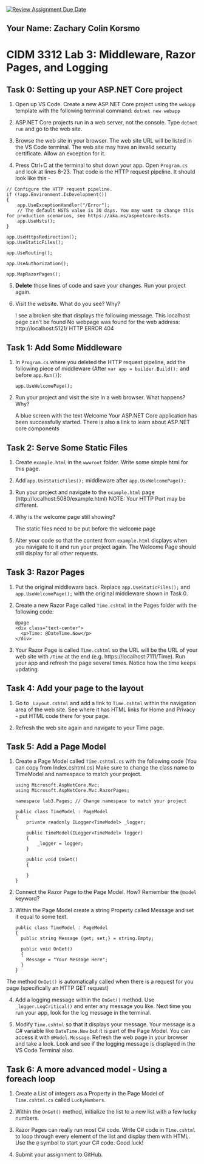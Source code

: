 [![Review Assignment Due Date](https://classroom.github.com/assets/deadline-readme-button-22041afd0340ce965d47ae6ef1cefeee28c7c493a6346c4f15d667ab976d596c.svg)](https://classroom.github.com/a/fjZfWWKr)
## Your Name: Zachary Colin Korsmo


# CIDM 3312 Lab 3: Middleware, Razor Pages, and Logging

## Task 0: Setting up your ASP.NET Core project
1. Open up VS Code. Create a new ASP.NET Core project using the `webapp` template with the following terminal command: `dotnet new webapp`
  
2. ASP.NET Core projects run in a web server, not the console. Type `dotnet run` and go to the web site.
  
3. Browse the web site in your browser. The web site URL will be listed in the VS Code terminal. The web site may have an invalid security certificate. Allow an exception for it.
   
4. Press Ctrl+C at the terminal to shut down your app. Open `Program.cs` and look at lines 8-23. That code is the HTTP request pipeline. It should look like this -
  ```
  // Configure the HTTP request pipeline.
  if (!app.Environment.IsDevelopment())
  {
      app.UseExceptionHandler("/Error");
      // The default HSTS value is 30 days. You may want to change this for production scenarios, see https://aka.ms/aspnetcore-hsts.
      app.UseHsts();
  }
  
  app.UseHttpsRedirection();
  app.UseStaticFiles();
  
  app.UseRouting();
  
  app.UseAuthorization();
  
  app.MapRazorPages();
  ```

5. **Delete** those lines of code and save your changes. Run your project again.
   
6. Visit the website. What do you see? Why?
   
   I see a broken site that displays the following message. This localhost page can’t be found No webpage was found for the web address: http://localhost:5121/
HTTP ERROR 404
   
## Task 1: Add Some Middleware
1. In `Program.cs` where you deleted the HTTP request pipeline, add the following piece of middleware (After `var app = builder.Build();` and before `app.Run()`): 
    ```
    app.UseWelcomePage();
    ```

2. Run your project and visit the site in a web browser. What happens? Why?

    A blue screen with the text Welcome
    Your ASP.NET Core application has been successfully started.
    There is also a link to learn about ASP.NET core components
     
## Task 2: Serve Some Static Files
1. Create `example.html` in the `wwwroot` folder. Write some simple html for this page.

2. Add `app.UseStaticFiles();` middleware after `app.UseWelcomePage();`

3. Run your project and navigate to the `example.html` page (http://localhost:5080/example.html) NOTE: Your HTTP Port may be different.

4. Why is the welcome page still showing?

    The static files need to be put before the welcome page
   
6. Alter your code so that the content from `example.html` displays when you navigate to it and run your project again. The Welcome Page should still display for all other requests.

## Task 3: Razor Pages
1. Put the original middleware back. Replace `app.UseStaticFiles();` and `app.UseWelcomePage();` with the original middleware shown in Task 0.
   
2. Create a new Razor Page called `Time.cshtml` in the Pages folder with the following code:
      ```
      @page
      <div class="text-center">
        <p>Time: @DateTime.Now</p>
      </div>
      ```
    
3. Your Razor Page is called `Time.cshtml` so the URL will be the URL of your web site with `/Time` at the end (e.g. https://localhost:7111/Time). Run your app and refresh the page several times. Notice how the time keeps updating. 

## Task 4: Add your page to the layout
1. Go to `_Layout.cshtml` and add a link to `Time.cshtml` within the navigation area of the web site. See where it has HTML links for Home and Privacy - put HTML code there for your page.

2. Refresh the web site again and navigate to your Time page.

## Task 5: Add a Page Model
1. Create a Page Model called `Time.cshtml.cs` with the following code (You can copy from Index.cshtml.cs) Make sure to change the class name to TimeModel and namespace to match your project.
    ```
    using Microsoft.AspNetCore.Mvc;
    using Microsoft.AspNetCore.Mvc.RazorPages;

    namespace lab3.Pages; // Change namespace to match your project

    public class TimeModel : PageModel
    {
        private readonly ILogger<TimeModel> _logger;

        public TimeModel(ILogger<TimeModel> logger)
        {
            _logger = logger;
        }

        public void OnGet()
        {

        }
    }
    ```

2. Connect the Razor Page to the Page Model. How? Remember the `@model` keyword?

3. Within the Page Model create a string Property called Message and set it equal to some text.
    ```
    public class TimeModel : PageModel
    {
      public string Message {get; set;} = string.Empty;
      
      public void OnGet()
      {
        Message = "Your Message Here";
      }
    }
    ```
 The method `OnGet()` is automatically called when there is a request for you page (specifically an HTTP GET request)

 4. Add a logging message within the `OnGet()` method. Use `_logger.LogCritical()` and enter any message you like. Next time you run your app, look for the log message in the terminal.
 
 5. Modify `Time.cshtml` so that it displays your message. Your message is a C# variable like `DateTime.Now` but it is part of the Page Model. You can access it with `@Model.Message`. Refresh the web page in your browser and take a look. Look and see if the logging message is displayed in the VS Code Terminal also.
 
 ## Task 6: A more advanced model - Using a foreach loop
 1. Create a List of integers as a Property in the Page Model of `Time.cshtml.cs` called `LuckyNumbers`.
 
 2. Within the `OnGet()` method, initialize the list to a new list with a few lucky numbers.
 
 3. Razor Pages can really run most C# code. Write C# code in `Time.cshtml` to loop through every element of the list and display them with HTML. Use the `@` symbol to start your C# code. Good luck!
 
 4. Submit your assignment to GitHub.
  
  
